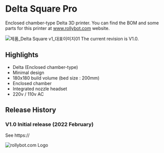 # Delta Square Pro
Enclosed chamber-type Delta 3D printer.
You can find the BOM and some parts for this printer at www.rollybot.com website.

![제품_Delta Square v1_대표이미지01](https://user-images.githubusercontent.com/5675424/221409425-00b8b046-30c4-42a7-af24-027278fb6a15.jpg)
The current revision is V1.0.

## Highlights
- Delta (Enclosed chamber-type)
- Minimal design
- 180x180 build volume (bed size : 200mm)
- Enclosed chamber
- Integrated nozzle headset
- 220v / 110v AC
 
## Release History
### V1.0 Initial release (2022 February)
See https://


![rollybot.com Logo](https://rollybot.com/web/upload/category/logo/v2_550c76f65a6b750917e15b3e736b1d1f_YiVXFziCf1_top.jpg)
